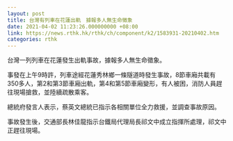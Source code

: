 ```yaml
---
layout: post
title: 台灣有列車在花蓮出軌　據報多人無生命徵象
date: 2021-04-02 11:23:26.000000000 +08:00
link: https://news.rthk.hk/rthk/ch/component/k2/1583931-20210402.htm
categories: rthk
---
```


台灣一列列車在花蓮發生出軌事故，據報多人無生命徵象。

事發在上午9時許，列車途經花蓮秀林鄉一條隧道時發生事故，8節車廂共載有350多人，第2和第3節車廂出軌，第4和第5節車廂變形，有人被困，消防人員趕往現場搶救，並陸續疏散乘客。

總統府發言人表示，蔡英文總統已指示各相關單位全力救援，並調查事故原因。

事故發生後，交通部長林佳龍指示台鐵局代理局長祁文中成立指揮所處理，祁文中正趕往現場。
